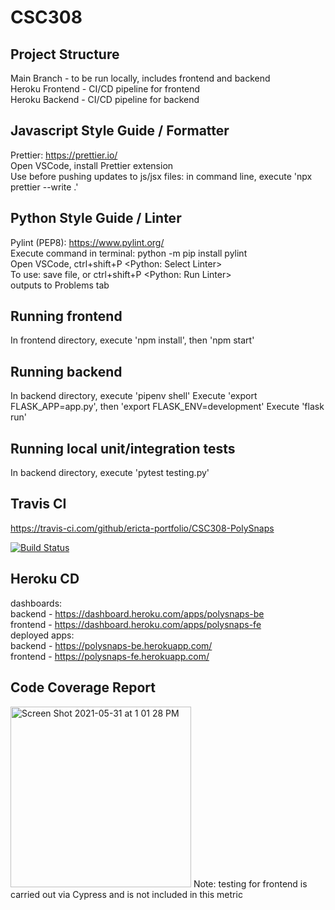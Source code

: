 # CSC308

## Project Structure
Main Branch - to be run locally, includes frontend and backend\
Heroku Frontend - CI/CD pipeline for frontend\
Heroku Backend - CI/CD pipeline for backend

## Javascript Style Guide / Formatter
Prettier:
https://prettier.io/  
Open VSCode, install Prettier extension  
Use before pushing updates to js/jsx files: in command line, execute 'npx prettier --write .'

## Python Style Guide / Linter 
Pylint (PEP8):
https://www.pylint.org/  
Execute command in terminal: python -m pip install pylint  
Open VSCode, ctrl+shift+P <Python: Select Linter>  
To use: save file, or ctrl+shift+P <Python: Run Linter>  
        outputs to Problems tab
        
## Running frontend
In frontend directory, execute 'npm install', then 'npm start'

## Running backend 
In backend directory, execute 'pipenv shell'
Execute 'export FLASK_APP=app.py', then 'export FLASK_ENV=development'
Execute 'flask run'

## Running local unit/integration tests 
In backend directory, execute 'pytest testing.py'

## Travis CI 
https://travis-ci.com/github/ericta-portfolio/CSC308-PolySnaps 

[![Build Status](https://www.travis-ci.com/ericta-portfolio/CSC308-PolySnaps.svg?branch=main)](https://www.travis-ci.com/ericta-portfolio/CSC308-PolySnaps)


## Heroku CD 
dashboards: \
backend - https://dashboard.heroku.com/apps/polysnaps-be \
frontend - https://dashboard.heroku.com/apps/polysnaps-fe \
deployed apps: \
backend - https://polysnaps-be.herokuapp.com/ \
frontend - https://polysnaps-fe.herokuapp.com/

## Code Coverage Report 

<img width="289" alt="Screen Shot 2021-05-31 at 1 01 28 PM" src="https://user-images.githubusercontent.com/67278790/120242027-d4cadb80-c218-11eb-95ba-1b3177431465.png">
Note: testing for frontend is carried out via Cypress and is not included in this metric
